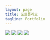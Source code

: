 ```yaml
---
layout: page
title: 포트폴리오
tagline: Portfolio
---
```




  <img src="https://zzingyuna.github.io/image/po1.JPG"/>  
  <img src="https://zzingyuna.github.io/image/po2.JPG"/>  
  <img src="https://zzingyuna.github.io/image/po3.JPG"/>
  <img src="https://zzingyuna.github.io/image/po4.JPG"/>


